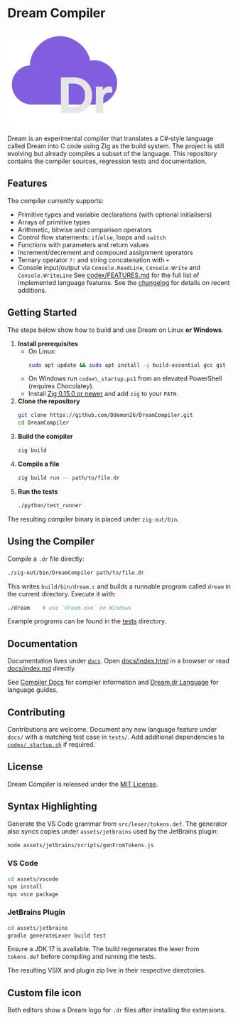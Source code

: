 # Dream Compiler

![Dream Compiler Logo](assets/icons/DreamCompilerLogo.png)

Dream is an experimental compiler that translates a C#‑style language called Dream into C code using Zig as the build
system. The project is still evolving but already compiles a subset of the language. This repository contains the
compiler sources, regression tests and documentation.

## Features

The compiler currently supports:
- Primitive types and variable declarations (with optional initialisers)
- Arrays of primitive types
- Arithmetic, bitwise and comparison operators
- Control flow statements: `if`/`else`, loops and `switch`
- Functions with parameters and return values
- Increment/decrement and compound assignment operators
- Ternary operator `?:` and string concatenation with `+`
- Console input/output via `Console.ReadLine`, `Console.Write` and `Console.WriteLine`
See [codex/FEATURES.md](codex/FEATURES.md) for the full list of implemented language features.
See the [changelog](docs/v1.1/changelog.md) for details on recent additions.

## Getting Started

The steps below show how to build and use Dream on Linux **or Windows**.

1. **Install prerequisites**
   - On Linux:
     ```bash
     sudo apt update && sudo apt install -y build-essential gcc git
     ```
   - On Windows run `codex\_startup.ps1` from an elevated PowerShell (requires Chocolatey).
   - Install [Zig 0.15.0 or newer](https://ziglang.org/download/) and add `zig` to your `PATH`.
2. **Clone the repository**
   ```bash
   git clone https://github.com/Ddemon26/DreamCompiler.git
   cd DreamCompiler
   ```
3. **Build the compiler**
   ```bash
   zig build
   ```
4. **Compile a file**
   ```bash
   zig build run -- path/to/file.dr
   ```
5. **Run the tests**
   ```bash
   ./python/test_runner
   ```

The resulting compiler binary is placed under `zig-out/bin`.

## Using the Compiler

Compile a `.dr` file directly:

```bash
./zig-out/bin/DreamCompiler path/to/file.dr
```

This writes `build/bin/dream.c` and builds a runnable program called `dream` in the current directory. Execute it with:

```bash
./dream    # use `dream.exe` on Windows
```

Example programs can be found in the [tests](tests) directory.

## Documentation

Documentation lives under [`docs`](docs). Open [docs/index.html](docs/index.html) in a browser or read [docs/index.md](docs/index.md) directly.

See [Compiler Docs](docs/compiler/index.md) for compiler information and [Dream.dr Language](docs/language/index.md) for language guides.
## Contributing

Contributions are welcome. Document any new language feature under `docs/` with a matching test case in `tests/`. Add additional dependencies to [`codex/_startup.sh`](codex/_startup.sh) if required.

## License

Dream Compiler is released under the [MIT License](LICENSE).

## Syntax Highlighting

Generate the VS Code grammar from `src/lexer/tokens.def`. The generator
also syncs copies under `assets/jetbrains` used by the JetBrains plugin:

```bash
node assets/jetbrains/scripts/genFromTokens.js
```

### VS Code

```bash
cd assets/vscode
npm install
npx vsce package
```

### JetBrains Plugin

```bash
cd assets/jetbrains
gradle generateLexer build test
```
Ensure a JDK 17 is available. The build regenerates the lexer from `tokens.def` before compiling and running the tests.

The resulting VSIX and plugin zip live in their respective directories.

## Custom file icon

Both editors show a Dream logo for `.dr` files after installing the extensions.
